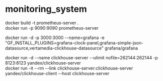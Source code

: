 # monitoring_system  

docker build -t prometheus-server .  
docker run -p 9090:9090 prometheus-server    
  
docker run -d -p 3000:3000 --name=grafana -e "GF_INSTALL_PLUGINS=grafana-clock-panel,grafana-simple-json-datasource,vertamedia-clickhouse-datasource" grafana/grafana  

docker run -d --name clickhouse-server --ulimit nofile=262144:262144 -p 8123:8123 yandex/clickhouse-server  
docker run -it --rm --link clickhouse-server:clickhouse-server yandex/clickhouse-client --host clickhouse-server

